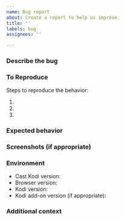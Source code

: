 ```yaml
---
name: Bug report
about: Create a report to help us improve.
title: ''
labels: bug
assignees: ''

---
```


### Describe the bug

<!-- A clear and concise description of what the bug is. -->

### To Reproduce

Steps to reproduce the behavior:

1. <!-- Go to '...' -->
2. <!-- Click on '...' -->
3. <!-- ... -->

### Expected behavior

<!-- A clear and concise description of what you expected to happen. -->

### Screenshots (if appropriate)

<!-- If applicable, add screenshots to help explain your problem. -->

### Environment

- Cast Kodi version<!-- e.g. 6.1.1 -->:
- Browser version<!-- e.g. Chrome 94.0.4606.81, Firefox 93.0 -->:
- Kodi version<!-- e.g. 19.2 -->:
- Kodi add-on version (if appropriate)<!-- e.g. YouTube 6.8.17+matrix.1 -->:

### Additional context

<!-- Add any other context about the problem here. -->

